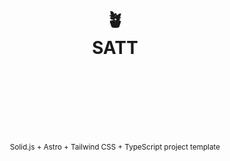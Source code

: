 <div align="center">
  <h1>
    <br/>
    <br/>
    🪴
    <br />
    SATT
    <br />
    <br />
    <br />
    <br />
  </h1>
  <sup>
    <br />
    Solid.js + Astro + Tailwind CSS + TypeScript project template</em>
    <br />
    <br />
  </sup>
  <br />
  <br />
</div>

